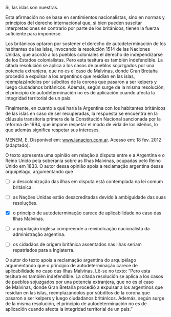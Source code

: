 

Sí, las islas son nuestras.

Esta afirmación no se basa en sentimientos nacionalistas, sino en normas y principios del derecho internacional que, si bien pueden suscitar interpretaciones en contrario por parte de los británicos, tienen la fuerza suficiente para imponerse.

Los británicos optaron por sostener el derecho de autodeterminación de los habitantes de las islas, invocando la resolución 1514 de las Naciones Unidas, que acordó a los pueblos coloniales el derecho de independizarse de los Estados colonialistas. Pero esta tesitura es también indefendible. La citada resolución se aplica a los casos de pueblos sojuzgados por una potencia extranjera, que no es el caso de Malvinas, donde Gran Bretaña procedió a expulsar a los argentinos que residían en las islas, reemplazándolos por súbditos de la corona que pasaron a ser kelpers y luego ciudadanos británicos. Además, según surge de la misma resolución, el principio de autodeterminación no es de aplicación cuando afecta la integridad territorial de un país.

Finalmente, en cuanto a qué haría la Argentina con los habitantes británicos de las islas en caso de ser recuperadas, la respuesta se encuentra en la cláusula transitoria primera de la Constitución Nacional sancionada por la reforma de 1994, que impone respetar el modo de vida de los isleños, lo que además significa respetar sus intereses.

MENEM, E. Disponível em: www.lanacion.com.ar. Acesso em: 18 fev. 2012 (adaptado).

O texto apresenta uma opinião em relação à disputa entre e a Argentina e o Reino Unido pela soberania sobre as Ilhas Malvinas, ocupadas pelo Reino Unido em 1833. O autor dessa opinião apoia a reclamação argentina desse arquipélago, argumentando que



- [ ] a descolonização das ilhas em disputa está contemplada na lei comum britânica.
- [ ] as Nações Unidas estão desacreditadas devido à ambiguidade das suas resoluções.
- [x] o princípio de autodeterminação carece de aplicabilidade no caso das Ilhas Malvinas.
- [ ] a população inglesa compreende a reivindicação nacionalista da administração argentina.
- [ ] os cidadãos de origem britânica assentados nas ilhas seriam repatriados para a Inglaterra.


O autor do texto apoia a reclamação argentina do arquipélago argumentando que o princípio de autodeterminação carece de aplicabilidade no caso das Ilhas Malvinas. Lê-se no texto: “Pero esta tesitura es también indefendible. La citada resolución se aplica a los casos de pueblos sojuzgados por una potencia extranjera, que no es el caso de Malvinas, donde Gran Bretaña procedió a expulsar a los argentinos que residían en las islas, reemplazándolos por súbditos de la corona que pasaron a ser kelpers y luego ciudadanos británicos. Además, según surge de la misma resolución, el principio de autodeterminación no es de aplicación cuando afecta la integridad territorial de un país.”

        